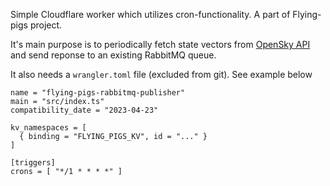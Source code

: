 Simple Cloudflare worker which utilizes cron-functionality. A part of Flying-pigs project.

It's main purpose is to periodically fetch state vectors from [OpenSky API](https://openskynetwork.github.io/opensky-api/) and send reponse to an existing RabbitMQ queue. 

It also needs a `wrangler.toml` file (excluded from git). See example below

```
name = "flying-pigs-rabbitmq-publisher"
main = "src/index.ts"
compatibility_date = "2023-04-23"

kv_namespaces = [
  { binding = "FLYING_PIGS_KV", id = "..." }
]

[triggers]
crons = [ "*/1 * * * *" ]
```